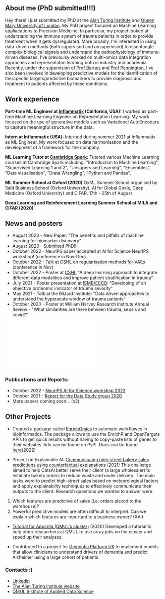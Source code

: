 ## About me (PhD submitted!!!)

Hey there! I just submitted my PhD at the [Alan Turing Institute](https://www.turing.ac.uk) and [Queen Mary University of London](https://www.qmul.ac.uk). My PhD project focused on Machine Learning appliacations to Precision Medicine. In particular, my project looked at understanding the immune system of trauma patients in order to provide treatment when it gets dysregulated. More broadly, I'm interested in using data-driven methods (both supervised and unsupervised) to disentangle complex biological signals and understand the pathophysiology of immune-driven diseases. I've previoulsy worked on multi-omics data integration appraches and representaton learning both in industry and academia.
Recently, under the supervision of [Prof Barnes](https://www.qmul.ac.uk/c4tb/our-team/profiles/barnes-michael.html) and [Prof Pennington](https://www.qmul.ac.uk/blizard/all-staff/profiles/daniel-j-pennington.html), I've also been involved in developing predictive models for the identification of therapeutic targets/predictive biomarkers to provide diagnosis and treatment to patients affected by these conditions. 

## Work experience

**Part-time ML Engineer at [Inflammatix](https://inflammatix.com/ml/) (California, USA):** I worked as part-time Machine Learning Engineer on Representation Learning. My work focused on the use of generative models such as Variational AutoEncoders to capture meaningful structure in the data. 

**Intern at Inflammatix (USA):** Interned during summer 2021 at Inflammatix as ML Engineer. My work focused on data harmonisation and the development of a framework for the company.

**ML Learning Tutor at [Cambridge Spark](https://www.cambridgespark.com/?hsLang=en):** Tutored various Machine Learning courses at Cambridge Spark including: "Introduction to Machine Learning", "Supervised Learning 1 and 2", "Unsupervised Learning", "Ensembles", "Data visualisation", "Drata Wrangling", "Python and Pandas".

**ML Summer School at Oxford (2020)** OxML Summer School organised by Saïd Business School (Oxford University), AI for Global Goals, Deep Medicine (Oxford University) and CIFAR. 17th - 25th of August

**Deep Learning and Reinforcement Learning Summer School at MILA and CIFAR (2020)**

## News and posters
- August 2023 - New Paper: "The benefits and pitfalls of machine learning for biomarker discovery"
- August 2023 - Submitted PhD!!!
- October 2022 - NeurIPS paper accepted at AI for Science NeurIPS workshop! (conference in Nov-Dec)
- October 2022 - Talk at [CSHL](https://meetings.cshl.edu/abstracts.aspx?meet=DATA&year=22) on regularisation methods for VAEs (conference in Nov)
- October 2022 - Poster at [CSHL](https://meetings.cshl.edu/abstracts.aspx?meet=DATA&year=22) "A deep learning approach to integrate different data modalities and improve patient stratification in trauma" 
- July 2021 - Poster presentation at [ISMB/ECCB](https://www.iscb.org/cms_addon/conferences/ismbeccb2021/posters.php?track=MLCSB&session=D): "Developing of an objective proteomic indicator of trauma severity"
- May 2021 - Talk at the Blizard Institute: "Data driven approaches to understand the hyperacute window of trauma patients"
- October 2020 - Poster at William Harvey Research Institute Annual Review - "What similarities are there between trauma, sepsis and covid?"

![This is an image](ISMB_poster_v5.pdf)

### Publications and Reports:
- October 2022 - [NeurIPS AI for Science workshop 2022](https://openreview.net/pdf?id=FRE7FT9DDAj)
- October 2021 - [Report for the Data Study group 2020](https://zenodo.org/record/5562660#.YmLkSS8w2RY)
- More papers coming soon... (x2)

## Other Projects

- Created a package called [EnrichOmics](https://github.com/saramasarone/enrich_omics) to automate workflowes in bioinformatics. The package allows to use the EnrichR and OpenTargets APIs to get quick results without having to copy-paste lists of genes to their websites. Info can be found on PyPI. Docs can be found [here](https://enrich-omics.readthedocs.io/en/latest/index.html)(2022) 


- Project on Explainable AI: [Communicating high-street bakery sales predictions using counterfactual explanations](https://zenodo.org/record/5562660#.YmLkSS8w2RY) (2021)
This challenge aimed to help CatsAi better serve their client (a large wholesaler) to estimate bakery orders to reduce waste and under delivery. The main tasks were to predict high-street sales based on meteorological factors and apply explainability techniques to effectively communicate their outputs to the client. Research questions we wanted to answer were:

1. Which features are predictive of sales (i.e. orders placed to the warehouse)?
2. Powerful predictive models are often difficult to interpret. Can we explain which features are important to a business owner? (XAI)

- [Tutorial for Apocrita (QMUL's cluster)](https://github.com/saramasarone/Running-kallisto-on-Apocrita) (2020) Developed a tutorial to help other researchers at QMUL to use array jobs on the cluster and speed up their analyses.

- Contributed to a project for [Dementia Platform UK](https://www.dementiasplatform.uk) to implement models that allow clinicians to understand drivers of dementia and predict Alzheimer using a large cohort of patients.


### Contacts :)

- [Linkedin](https://www.linkedin.com/in/sara-masarone/)
- [The Alan Turing Institute website](https://www.turing.ac.uk/people/doctoral-students/sara-masarone)
- [QMUL Institute of Applied Data Science](https://www.applieddatascience.qmul.ac.uk/people/smasarone)


